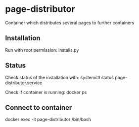 # page-distributor
Container which distributes several pages to further containers

## Installation
Run with root permission:
installs.py

## Status
Check status of the installation with: 
systemctl status page-distributor.service

Check if container is running:
docker ps

## Connect to container
docker exec -it page-distributor /bin/bash
